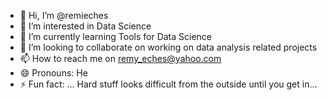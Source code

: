 - 👋 Hi, I’m @remieches
- 👀 I’m interested in Data Science
- 🌱 I’m currently learning Tools for Data Science
- 💞️ I’m looking to collaborate on working on data analysis related projects
- 📫 How to reach me on remy_eches@yahoo.com
- 😄 Pronouns: He
- ⚡ Fun fact: ... Hard stuff looks difficult from the outside until you get in...

<!---
remieches/remieches is a ✨ special ✨ repository because its `README.md` (this file) appears on your GitHub profile.
You can click the Preview link to take a look at your changes.
--->

